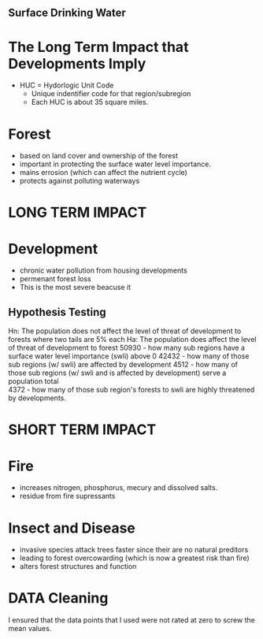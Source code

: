 ## Surface Drinking Water
# The Long Term Impact that Developments Imply

- HUC = Hydorlogic Unit Code
  - Unique indentifier code for that region/subregion   
  - Each HUC is about 35 square miles. 


# Forest
- based on land cover and ownership of the forest
- important in protecting the surface water level importance.
- mains errosion (which can affect the nutrient cycle)
- protects against polluting waterways


# LONG TERM IMPACT

# Development
- chronic water pollution from housing developments
- permenant forest loss
- This is the most severe beacuse it 


## Hypothesis Testing
Hn: The population does not affect the level of threat of development to forests where two tails are 5% each
Ha: The population does affect the level of threat of development to forest
50930 - how many sub regions have a surface water level importance (swli) above 0
42432 - how many of those sub regions (w/ swli) are affected by development 
4512 - how many of those sub regions (w/ swli and is affected by development) serve a population total  
4372 - how many of those sub region's forests to swli are highly threatened by developments. 



# SHORT TERM IMPACT 

# Fire 
- increases nitrogen, phosphorus, mecury and dissolved salts. 
- residue from fire supressants


# Insect and Disease 
- invasive species attack trees faster since their are no natural preditors 
- leading to forest overcowarding (which is now a greatest risk than fire)
- alters forest structures and function

# DATA Cleaning

I ensured that the data points that I used were not rated at zero to screw the mean values. 
